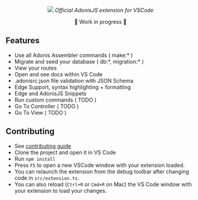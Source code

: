 <div align="center">
  <img src="https://i.imgur.com/WXaijo6.png" />
  <em>Official AdonisJS extension for VSCode</em>
  <p>🚨 Work in progress 🚨</p>
</div>

## Features
* Use all Adonis Assembler commands ( make:\* )
* Migrate and seed your database ( db:\*, migration:\* )
* View your routes
* Open and see docs within VS Code
* .adonisrc.json file validation with JSON Schema
* Edge Support, syntax highlighting + formatting
* Edge and AdonisJS Snippets
* Run custom commands ( TODO )
* Go To Controller ( TODO )
* Go To View ( TODO )


## Contributing
* See [contributing guide](./.github/CONTRIBUTING.md)
* Clone the project and open it in VS Code
* Run `npm install`
* Press `F5` to open a new VSCode window with your extension loaded.
* You can relaunch the extension from the debug toolbar after changing code in `src/extension.ts`.
* You can also reload (`Ctrl+R` or `Cmd+R` on Mac) the VS Code window with your extension to load your changes.
